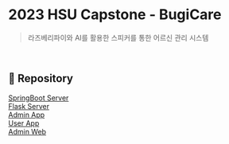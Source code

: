 # 2023 HSU Capstone - BugiCare

> 라즈베리파이와 AI를 활용한 스피커를 통한 어르신 관리 시스템

</br>

## 📌 Repository

[SpringBoot Server](https://github.com/BugiCare/BugiCareServer_SpringBoot)</br>
[Flask Server](https://github.com/BugiCare/BugiCareServer_Flask)</br>
[Admin App](https://github.com/BugiCare/BugiCareAdminApp)</br>
[User App](https://github.com/BugiCare/BugiCareUserApp)</br>
[Admin Web](https://github.com/BugiCare/BugiCare_Website)

</br>
